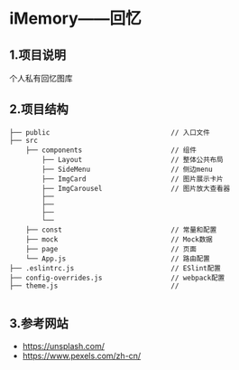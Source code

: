 # iMemory——回忆

## 1.项目说明

个人私有回忆图库

## 2.项目结构

```
├── public                              // 入口文件
├── src
    ├── components                      // 组件
        ├── Layout                      // 整体公共布局
        ├── SideMenu                    // 侧边menu
        ├── ImgCard                     // 图片展示卡片
        ├── ImgCarousel                 // 图片放大查看器
        ├──
        ├──
        ├──
        └──
    ├── const                           // 常量和配置
    ├── mock                            // Mock数据
    ├── page                            // 页面
    └── App.js                          // 路由配置
├── .eslintrc.js                        // ESlint配置
├── config-overrides.js                 // webpack配置
├── theme.js                            // 


```


## 3.参考网站

- https://unsplash.com/
- https://www.pexels.com/zh-cn/
